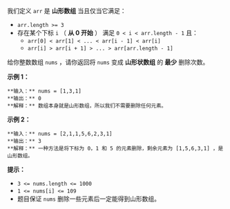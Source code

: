 我们定义 `arr` 是 **山形数组**  当且仅当它满足：

  * `arr.length >= 3`
  * 存在某个下标 `i` （ **从 0 开始** ） 满足 `0 < i < arr.length - 1` 且： 
    * `arr[0] < arr[1] < ... < arr[i - 1] < arr[i]`
    * `arr[i] > arr[i + 1] > ... > arr[arr.length - 1]`

给你整数数组 `nums`​ ，请你返回将 `nums` 变成 **山形状数组**  的​ **最少**  删除次数。



**示例 1：**

    
    
    **输入：** nums = [1,3,1]
    **输出：** 0
    **解释：** 数组本身就是山形数组，所以我们不需要删除任何元素。
    

**示例 2：**

    
    
    **输入：** nums = [2,1,1,5,6,2,3,1]
    **输出：** 3
    **解释：** 一种方法是将下标为 0，1 和 5 的元素删除，剩余元素为 [1,5,6,3,1] ，是山形数组。
    



**提示：**

  * `3 <= nums.length <= 1000`
  * `1 <= nums[i] <= 109`
  * 题目保证 `nums` 删除一些元素后一定能得到山形数组。

